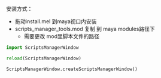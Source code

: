 
安装方式：
- 拖动install.mel 到maya视口内安装
- scripts_manager_tools.mod 复制 到 maya modules路径下
  - 需要更改 mod里脚本文件的路径


```python
import ScriptsManagerWindow

reload(ScriptsManagerWindow)

ScriptsManagerWindow.createScriptsManagerWindow()
```